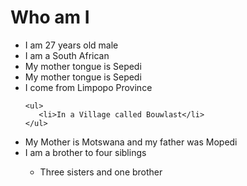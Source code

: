 # Who am I
<ul>

  <li>I am 27 years old male</li>
  <li>I am a South African</li>
  <li>My mother tongue is Sepedi</li>
  <li>My mother tongue is Sepedi</li>
  <li>I come from Limpopo Province</li>

    <ul>
       <li>In a Village called Bouwlast</li>
    </ul>

  <li>My Mother is Motswana and my father was Mopedi</li>
  <li>I am a brother to four siblings</li>
    <ul>
      <li>Three sisters and one brother</li>
    </ul>
</ul>
